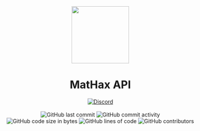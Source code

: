 <div align="center">
	<img src="https://mathaxclient.xyz/resources/images/icons/icon.png" width="150" height="150">
</div>

<h1 align="center">
	MatHax API
</h1>

<div align="center">
    <a href="https://mathaxclient.xyz/Discord"><img src="https://img.shields.io/discord/823286525402939402?logo=discord" alt="Discord"/></a>
    <br><br>
    <img src="https://img.shields.io/github/last-commit/MatHax/API" alt="GitHub last commit"/>
    <img src="https://img.shields.io/github/commit-activity/w/MatHax/API" alt="GitHub commit activity"/>
    <br>
    <img src="https://img.shields.io/github/languages/code-size/MatHax/API" alt="GitHub code size in bytes"/>
    <img src="https://tokei.rs/b1/github/MatHax/API" alt="GitHub lines of code"/>
    <img src="https://img.shields.io/github/contributors/MatHax/API" alt="GitHub contributors"/>
</div>
